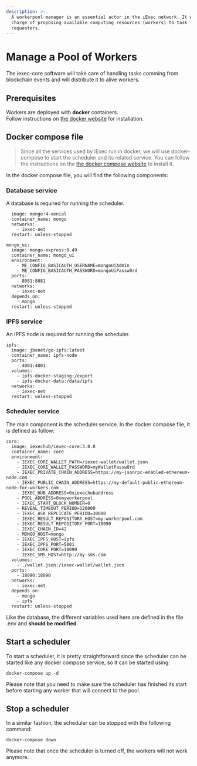 ```yaml
---
description: >-
  A workerpool manager is an essential actor in the iExec network. It will be in
  charge of proposing available computing resources (workers) to task
  requesters.
---
```


# Manage a Pool of Workers

The iexec-core software will take care of handling tasks comming from blockchain events and will distribute it to alive workers.

## Prerequisites

Workers are deployed with **docker** containers.  
Follow instructions on [the docker website](https://docs.docker.com/install/) for installation.

## Docker compose file

> Since all the services used by iExec run in docker, we will use docker-compose to start the scheduler and its related service. You can follow the instructions on the [the docker compose website](https://docs.docker.com/compose/) to install it.

In the docker compose file, you will find the following components:

### **Database service**

A database is required for running the scheduler.

```text
  image: mongo:4-xenial
  container_name: mongo
  networks:
    - iexec-net
  restart: unless-stopped

mongo_ui:
  image: mongo-express:0.49
  container_name: mongo_ui
  environment:
    - ME_CONFIG_BASICAUTH_USERNAME=mongoUiAdmin
    - ME_CONFIG_BASICAUTH_PASSWORD=mongoUiPassw0rd
  ports:
    - 8081:8081
  networks:
    - iexec-net
  depends_on:
    - mongo
  restart: unless-stopped
```

### **IPFS service**

An IPFS node is required for running the scheduler.

```text
ipfs:
  image: jbenet/go-ipfs:latest
  container_name: ipfs-node
  ports:
    - 4001:4001
  volumes:
    - ipfs-docker-staging:/export
    - ipfs-docker-data:/data/ipfs
  networks:
    - iexec-net
  restart: unless-stopped
```

### **Scheduler service**

The main component is the scheduler service. In the docker compose file, it is defined as follow:

```text
core:
  image: iexechub/iexec-core:3.0.0
  container_name: core
  environment:
    - IEXEC_CORE_WALLET_PATH=/iexec-wallet/wallet.json
    - IEXEC_CORE_WALLET_PASSWORD=myWalletPassw0rd
    - IEXEC_PRIVATE_CHAIN_ADDRESS=https://my-jsonrpc-enabled-ethereum-node.com
    - IEXEC_PUBLIC_CHAIN_ADDRESS=https://my-default-public-ethereum-node-for-workers.com
    - IEXEC_HUB_ADDRESS=0xiexechubaddress
    - POOL_ADDRESS=0xmyworkerpool
    - IEXEC_START_BLOCK_NUMBER=0
    - REVEAL_TIMEOUT_PERIOD=120000
    - IEXEC_ASK_REPLICATE_PERIOD=30000
    - IEXEC_RESULT_REPOSITORY_HOST=my-workerpool.com
    - IEXEC_RESULT_REPOSITORY_PORT=18090
    - IEXEC_CHAIN_ID=42
    - MONGO_HOST=mongo
    - IEXEC_IPFS_HOST=ipfs
    - IEXEC_IPFS_PORT=5001
    - IEXEC_CORE_PORT=18090
    - IEXEC_SMS_HOST=http://my-sms.com
  volumes:
    - ./wallet.json:/iexec-wallet/wallet.json
  ports:
    - 18090:18090
  networks:
    - iexec-net
  depends_on:
    - mongo
    - ipfs
  restart: unless-stopped
```

Like the database, the different variables used here are defined in the file .env and **should be modified**.

## Start a scheduler

To start a scheduler, it is pretty straightforward since the scheduler can be started like any docker compose service, so it can be started using:

```text
docker-compose up -d
```

Please note that you need to make sure the scheduler has finished its start before starting any worker that will connect to the pool.

## Stop a scheduler

In a similar fashion, the scheduler can be stopped with the following command:

```text
docker-compose down
```

Please note that once the scheduler is turned off, the workers will not work anymore.

